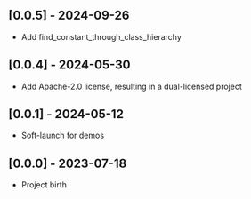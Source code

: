 ## [0.0.5] - 2024-09-26

* Add find_constant_through_class_hierarchy

## [0.0.4] - 2024-05-30

* Add Apache-2.0 license, resulting in a dual-licensed project

## [0.0.1] - 2024-05-12

* Soft-launch for demos

## [0.0.0] - 2023-07-18

* Project birth
